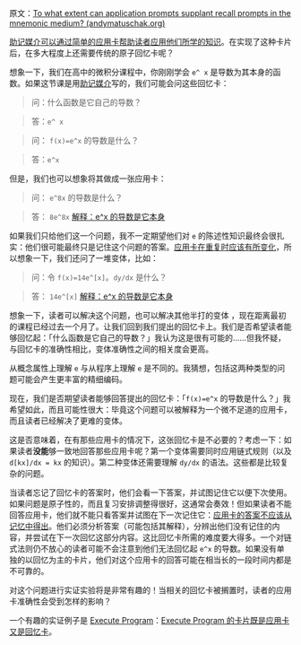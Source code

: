 原文：[To what extent can application prompts supplant recall prompts in the mnemonic medium? (andymatuschak.org)](https://notes.andymatuschak.org/z3ERHM3aC9jCyTR5KpgxTAyXf7kNSkG57SqrR)

[助记媒介可以通过简单的应用卡帮助读者应用他们所学的知识](https://notes.andymatuschak.org/z6Y8xDS2AJyE1d34X99y14Sk1A7YCNas5kFjA)。在实现了这种卡片后，在多大程度上还需要传统的原子回忆卡呢？

想象一下，我们在高中的微积分课程中，你刚刚学会 `e^ x` 是导数为其本身的函数。如果这节课是用[助记媒介](https://notes.andymatuschak.org/z4rRX3qwSSJRsEkdXKwH2shamgHNeRthrMLiF)写的，我们可能会问这些回忆卡：

> 问：什么函数是它自己的导数？

> 答：`e^ x`

> 问： `f(x)=e^x` 的导数是什么？

> 答：`e^x`

但是，我们也可以想象将其做成一张应用卡：

> 问： `e^8x` 的导数是什么？

> 答： `8e^8x` [解释：e^x 的导数是它本身](https://notes.andymatuschak.org/z3ERHM3aC9jCyTR5KpgxTAyXf7kNSkG57SqrR)

如果我们只给他们这一个问题，我不一定期望他们对 `e` 的陈述性知识最终会很扎实：他们很可能最终只是记住这个问题的答案。[应用卡在重复时应该有所变化](https://notes.andymatuschak.org/z7hqxNNJkeS2eta2eVaUx7cGB27axq2bw3h2y)，所以想象一下，我们还问了一堆变体，比如：

> 问：令 `f(x)=14e^[x]`。`dy/dx` 是什么？

> 答： `14e^[x]` [解释：e^x 的导数是它本身](https://notes.andymatuschak.org/z3ERHM3aC9jCyTR5KpgxTAyXf7kNSkG57SqrR)

想象一下，读者可以解决这个问题，也可以解决其他半打的变体 ，现在距离最初的课程已经过去一个月了。让我们回到我们提出的回忆卡上。我们是否希望读者能够回忆起：「什么函数是它自己的导数？」我认为这是很有可能的......但我怀疑，与回忆卡的准确性相比，变体准确性之间的相关度会更高。

从概念属性上理解 `e` 与从程序上理解 `e` 是不同的。我猜想，包括这两种类型的问题可能会产生更丰富的精细编码。

现在，我们是否期望读者能够回答提出的回忆卡：「`f(x)=e^x` 的导数是什么？」我希望如此，而且可能性很大：毕竟这个问题可以被解释为一个微不足道的应用卡，而且读者已经解决了更难的变体。

这是否意味着，在有那些应用卡的情况下，这张回忆卡是不必要的？考虑一下：如果读者**没能**够一致地回答那些应用卡呢？第一个变体需要同时应用链式规则（以及 `d[kx]/dx = kx` 的知识）。第二种变体还需要理解 `dy/dx` 的语法。这些都是比较复杂的问题。

当读者忘记了回忆卡的答案时，他们会看一下答案，并试图记住它以便下次使用。如果问题是原子性的，而且复习安排调整得很好，这通常会奏效！但如果读者不能回答应用卡，他们就不能只看答案并试图在下一次记住它：[应用卡的答案不应该从记忆中得出](https://notes.andymatuschak.org/z8kP66eb8mLNQg3tevRg6gN7TETnYFpwyVVNK)。他们必须分析答案（可能包括其解释），分辨出他们没有记住的内容，并尝试在下一次回忆这部分内容。这比回忆卡所需的难度要大得多。一个对链式法则仍不放心的读者可能不会注意到他们无法回忆起 `e^x` 的导数。如果没有单独的以回忆为主的卡片，他们对这个应用卡的回答可能在相当长的一段时间内都是不可靠的。

对这个问题进行实证实验将是非常有趣的！当相关的回忆卡被搁置时，读者的应用卡准确性会受到怎样的影响？

一个有趣的实证例子是 [Execute Program](https://notes.andymatuschak.org/z2LGZ8cXBcQMP7YuAHbeVyCSLZoiMXvQNKCok)：[Execute Program 的卡片既是应用卡又是回忆卡](https://notes.andymatuschak.org/z28P3kw9MjfiPYe7RGhvRnjHNCiLjJi8YA2U2)。